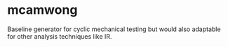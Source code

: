# mcamwong
Baseline generator for cyclic mechanical testing but would also adaptable for other analysis techniques like IR.
